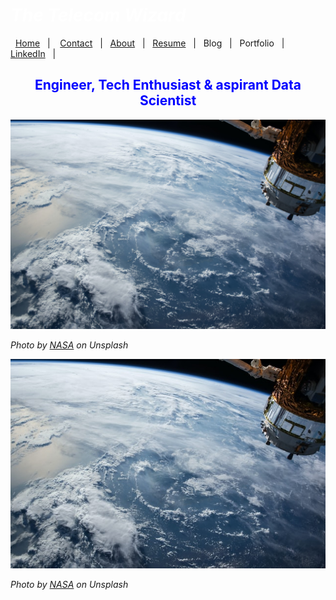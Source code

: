 #  *<span style="color:white">The Telecom Wizard  </span>*


&nbsp;&nbsp;[Home](https://manuelsr26.github.io/)&nbsp;&nbsp; | &nbsp;&nbsp; [Contact](mailto:manuel.isr@outlook.com) &nbsp;&nbsp;|&nbsp;&nbsp; [About](https://manuelsr26.github.io/about)&nbsp;&nbsp; | &nbsp;&nbsp;[Resume](https://manuelsr26.github.io/cv)&nbsp;&nbsp; | &nbsp;&nbsp;Blog&nbsp;&nbsp; | &nbsp;&nbsp;Portfolio&nbsp;&nbsp; |&nbsp;&nbsp; <a href="https://www.linkedin.com/in/manuel-silva-ramirez" target="_blank">LinkedIn</a> &nbsp;&nbsp;| 


## <center> <span style="color:blue"> Engineer, Tech Enthusiast & aspirant Data Scientist </span>  </center>

![Photo on Unsplash](/images/nasa.jpg "Photo on Unsplash") 

*Photo by [NASA](https://unsplash.com/@nasa?utm_source=unsplash&utm_medium=referral&utm_content=creditCopyText) on Unsplash*

![Photo on Unsplash](/images/nasa3.jpg "Photo on Unsplash") 

*Photo by [NASA](https://unsplash.com/@nasa?utm_source=unsplash&utm_medium=referral&utm_content=creditCopyText) on Unsplash*
  
